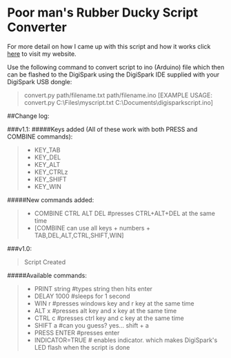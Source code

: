 # Poor man's Rubber Ducky Script Converter
For more detail on how I came up with this script and how it works click [here](https://hhoca.com/)
to visit my website.

Use the following command to convert script to ino (Arduino) file which then can be flashed to the DigiSpark using the DigiSpark IDE supplied with your DigiSpark USB dongle:
> convert.py path/filename.txt path/filename.ino
> [EXAMPLE USAGE: convert.py C:\Files\myscript.txt C:\Documents\digisparkscript.ino]

##Change log:

###v1.1:
#####Keys added (All of these work with both PRESS and COMBINE commands):
>   * KEY_TAB
>   * KEY_DEL
>   * KEY_ALT
>   * KEY_CTRLz
>   * KEY_SHIFT
>   * KEY_WIN

#####New commands added:
>   * COMBINE CTRL ALT DEL #presses CTRL+ALT+DEL at the same time
>   * [COMBINE can use all keys + numbers + TAB,DEL,ALT,CTRL,SHIFT,WIN]
 
###v1.0:
> Script Created

#####Available commands:
>   * PRINT string   #types string then hits enter
>   * DELAY 1000     #sleeps for 1 second
>   * WIN r          #presses windows key and r key at the same time
>   * ALT x          #presses alt key and x key at the same time
>   * CTRL c         #presses ctrl key and c key at the same time
>   * SHIFT a        #can you guess? yes... shift + a
>   * PRESS ENTER    #presses enter
>   * INDICATOR=TRUE # enables indicator. which makes DigiSpark's LED flash when the script is done
